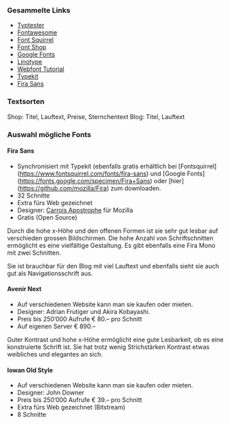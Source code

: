 ### Gesammelte Links

* [Typtester](https://www.typetester.org/)
* [Fontawesome](http://fontawesome.io/icons/)
* [Font Squirrel](https://www.fontsquirrel.com/)
* [Font Shop](https://www.fontshop.com/)
* [Google Fonts](https://fonts.google.com/)
* [Linotype](https://www.linotype.com/de/)
* [Webfont Tutorial](https://www.linotype.com/de/7027/webfonts-tutorial.html)
* [Typekit](https://typekit.com)
* [Fira Sans](https://carrois.com/typefaces/FiraSans/##!layout=cascade)

### Textsorten

Shop: Titel, Lauftext, Preise, Sternchentext
Blog: Titel, Lauftext

### Auswahl mögliche Fonts

#### Fira Sans

* Synchronisiert mit Typekit (ebenfalls gratis erhältlich bei [Fontsquirrel] (https://www.fontsquirrel.com/fonts/fira-sans) und [Google Fonts] (https://fonts.google.com/specimen/Fira+Sans) oder [hier] (https://github.com/mozilla/Fira) zum downloaden.
* 32 Schnitte
* Extra fürs Web gezeichnet
* Designer: [Carrois Apostrophe](https://carrois.com/) für Mozilla
* Gratis (Open Source)

Durch die hohe x-Höhe und den offenen Formen ist sie sehr gut lesbar auf verschieden grossen Bildschirmen. Die hohe Anzahl von Schriftschnitten ermöglicht es eine vielfältige Gestaltung. Es gibt ebenfalls eine Fira Mono mit zwei Schnitten.

Sie ist brauchbar für den Blog mit viel Lauftext und ebenfalls sieht sie auch gut als Navigationsschrift aus.

#### Avenir Next

* Auf verschiedenen Website kann man sie kaufen oder mieten. 
* Designer: Adrian Frutiger und Akira Kobayashi.
* Preis bis 250‘000 Aufrufe € 80.– pro Schnitt
* Auf eigenen Server € 890.–

Guter Kontrast und hohe x-Höhe ermöglicht eine gute Lesbarkeit, ob es eine konstruierte Schrift ist. Sie hat trotz wenig Strichstärken Kontrast etwas weibliches und elegantes an sich.  

#### Iowan Old Style

* Auf verschiedenen Website kann man sie kaufen oder mieten. 
* Designer: John Downer
* Preis bis 250‘000 Aufrufe € 39.– pro Schnitt
* Extra fürs Web gezeichnet (Bitstream)
* 8 Schnitte
